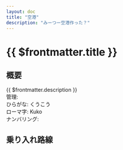 ```yaml
---
layout: doc
title: "空港"
description: "みーつー空港作った？"
---
```


# {{ $frontmatter.title }} <ViewinMap />
<!-- ![駅の写真の説明](駅の写真のURL) -->

## 概要
{{ $frontmatter.description }}  
管理:   
ひらがな: くうこう  
ローマ字: Kuko  
ナンバリング: <Numberling />

## 乗り入れ路線
<LineInfo />
